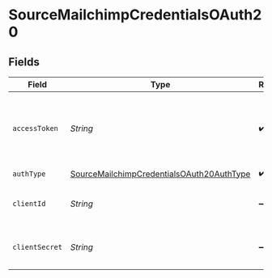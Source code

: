 # SourceMailchimpCredentialsOAuth20


## Fields

| Field                                                                                                         | Type                                                                                                          | Required                                                                                                      | Description                                                                                                   |
| ------------------------------------------------------------------------------------------------------------- | ------------------------------------------------------------------------------------------------------------- | ------------------------------------------------------------------------------------------------------------- | ------------------------------------------------------------------------------------------------------------- |
| `accessToken`                                                                                                 | *String*                                                                                                      | :heavy_check_mark:                                                                                            | An access token generated using the above client ID and secret.                                               |
| `authType`                                                                                                    | [SourceMailchimpCredentialsOAuth20AuthType](../../models/shared/SourceMailchimpCredentialsOAuth20AuthType.md) | :heavy_check_mark:                                                                                            | N/A                                                                                                           |
| `clientId`                                                                                                    | *String*                                                                                                      | :heavy_minus_sign:                                                                                            | The Client ID of your OAuth application.                                                                      |
| `clientSecret`                                                                                                | *String*                                                                                                      | :heavy_minus_sign:                                                                                            | The Client Secret of your OAuth application.                                                                  |
